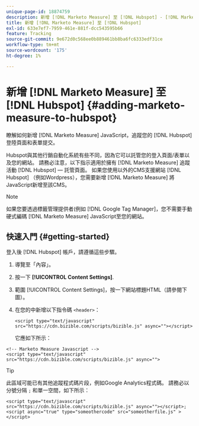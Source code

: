 ```yaml
---
unique-page-id: 18874759
description: 新增 [!DNL Marketo Measure] 至 [!DNL Hubspot] - [!DNL Marketo Measure]
title: 新增 [!DNL Marketo Measure] 至 [!DNL Hubspot]
exl-id: 633e7ef7-7959-461e-881f-dcc543595b66
feature: Tracking
source-git-commit: 9e672d0c568ee0b889461bb8ba6fc6333edf31ce
workflow-type: tm+mt
source-wordcount: '175'
ht-degree: 1%

---
```


# 新增 [!DNL Marketo Measure] 至 [!DNL Hubspot] {#adding-marketo-measure-to-hubspot}

瞭解如何新增 [!DNL Marketo Measure] JavaScript，追蹤您的 [!DNL Hubspot] 登陸頁面和表單提交。

Hubspot與其他行銷自動化系統有些不同，因為它可以託管您的登入頁面/表單以及您的網站。 請務必注意，以下指示適用於擁有 [!DNL Marketo Measure] 追蹤活動 [!DNL Hubspot] — 託管頁面。 如果您使用以外的CMS支援網站 [!DNL Hubspot] （例如Wordpress），您需要新增 [!DNL Marketo Measure] 將JavaScript新增至該CMS。

>[!NOTE]
>
>如果您要透過標籤管理提供者(例如 [!DNL Google Tag Manager]，您不需要手動硬式編碼 [!DNL Marketo Measure] JavaScript至您的網站。

## 快速入門 {#getting-started}

登入後 [!DNL Hubspot] 帳戶，請遵循這些步驟。

1. 導覽至「內容」。

1. 按一下 **[!UICONTROL Content Settings]**.

1. 範圍 [!UICONTROL Content Settings]，按一下網站標題HTML（請參閱下圖）。

1. 在您的中新增以下指令碼 `<header>`：

   `<script type="text/javascript" src="https://cdn.bizible.com/scripts/bizible.js" async=""></script>`

   它應如下所示：

```text
<!-- Marketo Measure Javascript -->
<script type="text/javascript" src="https://cdn.bizible.com/scripts/bizible.js" async="">
```

>[!TIP]
>
>此區域可能已有其他追蹤程式碼片段，例如Google Analytics程式碼。 請務必以分號分隔 `;` 和單一空間，如下所示：
>
>`<script type="text/javascript" src="https://cdn.bizible.com/scripts/bizible.js" async=""></script>; <script async="true" type="someothercode" src="someotherfile.js" ></script>`
